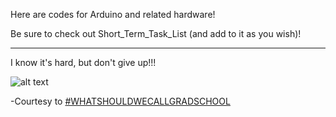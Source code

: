 Here are codes for Arduino and related hardware!

Be sure to check out Short_Term_Task_List (and add to it as you wish)!

---

I know it's hard, but don't give up!!!
 
![alt text](http://s3-ec.buzzfed.com/static/2014-09/23/12/enhanced/webdr04/anigif_enhanced-10397-1411491551-1.gif "It's so confusing!")

-Courtesy to [#WHATSHOULDWECALLGRADSCHOOL](http://whatshouldwecallgradschool.tumblr.com/post/98322706251/how-i-feel-about-everything-in-grad-school)
